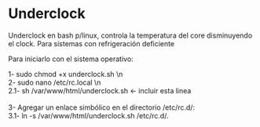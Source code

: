 # Underclock
Underclock en bash p/linux, controla la temperatura del core disminuyendo el clock. Para sistemas con refrigeración deficiente <br />

Para iniciarlo con el sistema operativo: <br />

1- sudo chmod +x underclock.sh \n <br />
2- sudo nano /etc/rc.local \n <br />
  2.1- sh /var/www/html/underclock.sh  <- incluir esta linea <br />
 <br />
3- Agregar un enlace simbólico en el directorio /etc/rc.d/: <br />
3.1- ln -s /var/www/html/underclock.sh /etc/rc.d/.

